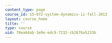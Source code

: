 ```yaml
---
content_type: page
course_id: 15-872-system-dynamics-ii-fall-2013
layout: course_home
title: ''
type: course
uid: 70ea64ab-3e9e-edc9-7232-cb2676a5233b
---
```

